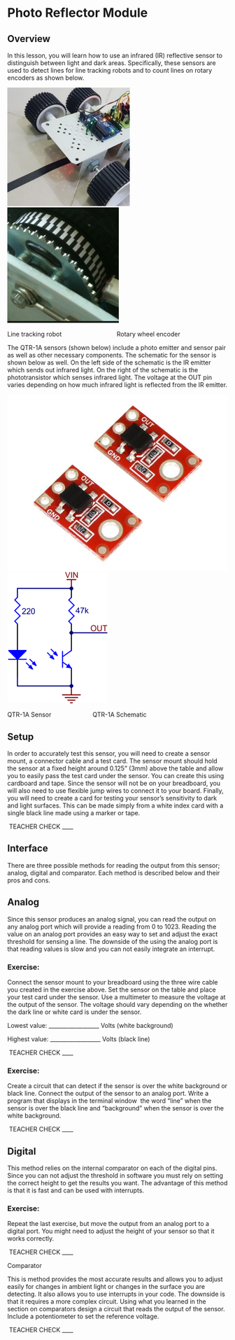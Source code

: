 # Photo Reflector Module

## Overview

In this lesson, you will learn how to use an infrared (IR) reflective sensor to distinguish between light and dark areas. Specifically, these sensors are used to detect lines for line tracking robots and to count lines on rotary encoders as shown below.

![](images/image49.png)![](images/image30.png)

Line tracking robot                                Rotary wheel encoder

The QTR-1A sensors (shown below) include a photo emitter and sensor pair as well as other necessary components. The schematic for the sensor is shown below as well. On the left side of the schematic is the IR emitter which sends out infrared light. On the right of the schematic is the phototransistor which senses infrared light. The voltage at the OUT pin varies depending on how much infrared light is reflected from the IR emitter.

![](images/image11.png)![](images/image87.png)

QTR-1A Sensor                        QTR-1A Schematic

## Setup

In order to accurately test this sensor, you will need to create a sensor mount, a connector cable and a test card. The sensor mount should hold the sensor at a fixed height around 0.125” (3mm) above the table and allow you to easily pass the test card under the sensor. You can create this using cardboard and tape. Since the sensor will not be on your breadboard, you will also need to use flexible jump wires to connect it to your board. Finally, you will need to create a card for testing your sensor’s sensitivity to dark and light surfaces. This can be made simply from a white index card with a single black line made using a marker or tape.

 TEACHER CHECK \_\_\_\_

## Interface

There are three possible methods for reading the output from this sensor; analog, digital and comparator. Each method is described below and their pros and cons.

## Analog

Since this sensor produces an analog signal, you can read the output on any analog port which will provide a reading from 0 to 1023. Reading the value on an analog port provides an easy way to set and adjust the exact threshold for sensing a line. The downside of the using the analog port is that reading values is slow and you can not easily integrate an interrupt.

### 

### Exercise:

Connect the sensor mount to your breadboard using the three wire cable you created in the exercise above. Set the sensor on the table and place your test card under the sensor. Use a multimeter to measure the voltage at the output of the sensor. The voltage should vary depending on the whether the dark line or white card is under the sensor.

Lowest value: \_\_\_\_\_\_\_\_\_\_\_\_\_\_\_\_\_\_ Volts (white background)

Highest value: \_\_\_\_\_\_\_\_\_\_\_\_\_\_\_\_\_\_ Volts (black line)

 TEACHER CHECK \_\_\_\_

### Exercise:

Create a circuit that can detect if the sensor is over the white background or black line. Connect the output of the sensor to an analog port. Write a program that displays in the terminal window  the word “line” when the sensor is over the black line and “background” when the sensor is over the white background.

 TEACHER CHECK \_\_\_\_

## Digital

This method relies on the internal comparator on each of the digital pins. Since you can not adjust the threshold in software you must rely on setting the correct height to get the results you want. The advantage of this method is that it is fast and can be used with interrupts.

### Exercise:

Repeat the last exercise, but move the output from an analog port to a digital port. You might need to adjust the height of your sensor so that it works correctly.

 TEACHER CHECK \_\_\_\_

Comparator

This is method provides the most accurate results and allows you to adjust easily for changes in ambient light or changes in the surface you are detecting. It also allows you to use interrupts in your code. The downside is that it requires a more complex circuit. Using what you learned in the section on comparators design a circuit that reads the output of the sensor. Include a potentiometer to set the reference voltage.

 TEACHER CHECK \_\_\_\_
